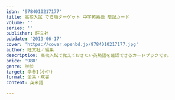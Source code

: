 ```yaml
---
isbn: '9784010217177'
title: 高校入試 でる順ターゲット 中学英熟語 暗記カード
volume: ''
series: ''
publisher: 旺文社
pubdate: '2019-06-17'
cover: 'https://cover.openbd.jp/9784010217177.jpg'
author: 旺文社／編集
description: 高校入試で覚えておきたい英熟語を確認できるカードブックです。
price: '980'
genre: 学参
target: 学参I(小中)
format: 全集・双書
content: 英米語

---
```

